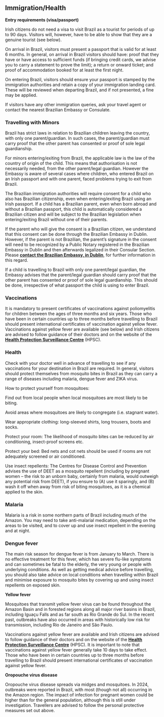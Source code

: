 ## Immigration/Health

**Entry requirements (visa/passport)**

Irish citizens do not need a visa to visit Brazil as a tourist for periods of up to 90 days. Visitors will, however, have to be able to show that they are a genuine tourist (see below).

On arrival in Brazil, visitors must present a passport that is valid for at least 6 months. In general, on arrival in Brazil visitors should have: proof that they have or have access to sufficient funds (if bringing credit cards, we advise you to carry a statement to prove the limit); a return or onward ticket; and proof of accommodation booked for at least the first night.

On entering Brazil, visitors should ensure your passport is stamped by the immigration authorities and retain a copy of your immigration landing card. These will be reviewed when departing Brazil, and if not presented, a fine may be applied.

If visitors have any other immigration queries, ask your travel agent or contact the nearest Brazilian Embassy or Consulate.

### **Travelling with Minors**

Brazil has strict laws in relation to Brazilian children leaving the country, with only one parent/guardian. In such cases, the parent/guardian must carry proof that the other parent has consented or proof of sole legal guardianship.

For minors entering/exiting from Brazil, the applicable law is the law of the country of origin of the child. This means that authorisation is not necessarily needed, from the other parent/legal guardian. However the Embassy is aware of several cases where children, who entered Brazil on an Irish passport and with one parent, faced problems trying to exit from Brazil.

The Brazilian immigration authorities will require consent for a child who also has Brazilian citizenship, even when entering/exiting Brazil using an Irish passport. If a child has a Brazilian parent, even when born abroad and without a Brazilian passport, this child is automatically considered a Brazilian citizen and will be subject to the Brazilian legislation when entering/exiting Brazil without one of their parents.

If the parent who will give the consent is a Brazilian citizen, we understand that this consent can be done through the Brazilian Embassy in Dublin. However, if the parent is not Brazilian, the parent’s signature in the consent will need to be recognized by a Public Notary registered in the Brazilian Embassy in Dublin and then afterwards legalized in their Consular Section. Please [**contact the Brazilian Embassy, in Dublin**](http://dublin.itamaraty.gov.br/en-us/), for further information in this regard.

If a child is travelling to Brazil with only one parent/legal guardian, the Embassy advises that the parent/legal guardian should carry proof that the other parent has consented or proof of sole legal guardianship. This should be done, irrespective of what passport the child is using to enter Brazil.

### **Vaccinations**

It is mandatory to present certificates of vaccinations against poliomyelitis for children between the ages of three months and six years. Those who have been in certain countries up to three months before travelling to Brazil should present international certificates of vaccination against yellow fever. Vaccinations against yellow fever are available (see below) and Irish citizens are advised to follow guidance of their doctors and on the website of the [**Health Protection Surveillance Centre**](http://www.hpsc.ie/a-z/vectorborne/yellowfever/factsheet/) (HPSC).

### **Health**

Check with your doctor well in advance of travelling to see if any vaccinations for your destination in Brazil are required. In general, visitors should protect themselves from mosquito bites in Brazil as they can carry a range of diseases including malaria, dengue fever and ZIKA virus.

How to protect yourself from mosquitoes:

Find out from local people when local mosquitoes are most likely to be biting.

Avoid areas where mosquitoes are likely to congregate (i.e. stagnant water).

Wear appropriate clothing: long-sleeved shirts, long trousers, boots and socks.

Protect your room: The likelihood of mosquito bites can be reduced by air conditioning, insect-proof screens etc.

Protect your bed: Bed nets and cot nets should be used if rooms are not adequately screened or air conditioned.

Use insect repellents: The Centres for Disease Control and Prevention advises the use of DEET as a mosquito repellent (including by pregnant women – the risk to an unborn baby, certainly from malaria, would outweigh any potential risk from DEET), if you ensure to (A) use it sparingly, and (B) wash it off when away from risk of biting mosquitoes, as it is a chemical applied to the skin.

### **Malaria**

Malaria is a risk in some northern parts of Brazil including much of the Amazon. You may need to take anti-malarial medication, depending on the areas to be visited, and to cover up and use insect repellent in the evening and at night.

### **Dengue fever**

The main risk season for dengue fever is from January to March. There is no effective treatment for this fever, which has severe flu-like symptoms and can sometimes be fatal to the elderly, the very young or people with underlying conditions. As well as getting medical advice before travelling, you should also take advice on local conditions when travelling within Brazil and minimise exposure to mosquito bites by covering up and using insect repellents on exposed skin.

**Yellow fever**

Mosquitoes that transmit yellow fever virus can be found throughout the Amazon Basin and in forested regions along all major river basins in Brazil, including Iguaçu Falls and as far south as Rio Grande do Sul. In the recent past, outbreaks have also occurred in areas with historically low risk for transmission, including Rio de Janeiro and São Paulo.

Vaccinations against yellow fever are available and Irish citizens are advised to follow guidance of their doctors and on the website of the [**Health Protection Surveillance Centre**](http://www.hpsc.ie/a-z/vectorborne/yellowfever/factsheet/) (HPSC). It is important to note that vaccinations against yellow fever generally take 10 days to take effect. Those who have been in certain countries up to three months before travelling to Brazil should present international certificates of vaccination against yellow fever.

**Oropouche virus disease**

Oropouche virus disease spreads via midges and mosquitoes. In 2024, outbreaks were reported in Brazil, with most (though not all) occurring in the Amazon region. The impact of infection for pregnant women could be higher than for the general population, although this is still under investigation. Travellers are advised to follow the personal protective measures set out above.